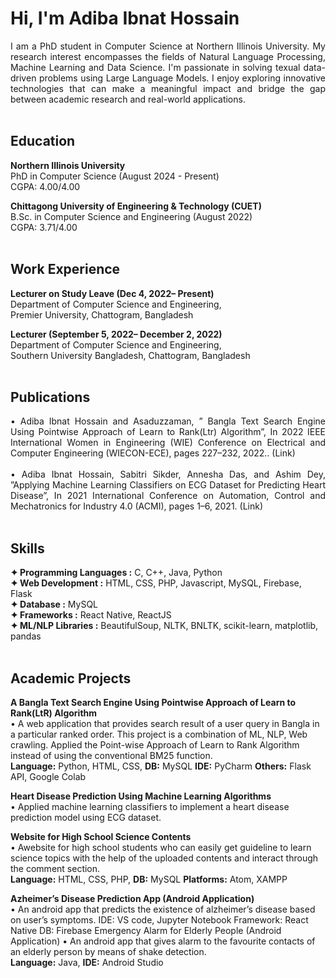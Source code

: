 # Hi, I'm Adiba Ibnat Hossain  
<div style="text-align: justify;">
I am a PhD student in Computer Science at Northern Illinois University. My research interest encompasses the fields of Natural Language Processing, Machine Learning and Data Science. I'm passionate in solving texual data-driven problems using Large Language Models. I enjoy exploring innovative technologies that can make a meaningful impact and bridge the gap between academic research and real-world applications.
</div>  
<br>

## Education
**Northern Illinois University**  
PhD in Computer Science (August 2024 - Present)  
CGPA: 4.00/4.00  

**Chittagong University of Engineering & Technology (CUET)**  
B.Sc. in Computer Science and Engineering (August 2022)  
CGPA: 3.71/4.00  
<br> 
##  Work Experience  
**Lecturer on Study Leave (Dec 4, 2022– Present)**  
Department of Computer Science and Engineering,  
Premier University, Chattogram, Bangladesh  

**Lecturer (September 5, 2022– December 2, 2022)**  
Department of Computer Science and Engineering,  
Southern University Bangladesh, Chattogram, Bangladesh  
<br> 
##  Publications  
<div style="text-align: justify;">
 • Adiba Ibnat Hossain and Asaduzzaman, ” Bangla Text Search Engine Using Pointwise Approach of Learn to Rank(Ltr) Algorithm”, In 2022 IEEE International Women in Engineering (WIE) Conference on Electrical and Computer Engineering (WIECON-ECE), pages 227–232, 2022.. (Link) </div>   
 <br>
<div style="text-align: justify;">
 • Adiba Ibnat Hossain, Sabitri Sikder, Annesha Das, and Ashim Dey, ”Applying Machine Learning Classifiers on ECG Dataset for Predicting Heart Disease”, In 2021 International Conference on Automation, Control and Mechatronics for Industry 4.0 (ACMI), pages 1–6, 2021. (Link)
</div>   
<br>

##  Skills
 **✦ Programming Languages :** C, C++, Java, Python  
 **✦ Web Development :** HTML, CSS, PHP, Javascript, MySQL, Firebase, Flask  
 **✦ Database :** MySQL  
 **✦ Frameworks :** React Native, ReactJS  
 **✦ ML/NLP Libraries :** BeautifulSoup, NLTK, BNLTK, scikit-learn, matplotlib, pandas  
 <br>
##  Academic Projects 

 **A Bangla Text Search Engine Using Pointwise Approach of Learn to Rank(LtR) Algorithm**  
 • A web application that provides search result of a user query in Bangla in a particular ranked order. This project is
 a combination of ML, NLP, Web crawling. Applied the Point-wise Approach of Learn to Rank Algorithm instead of
 using the conventional BM25 function.  
 **Language:** Python, HTML, CSS, **DB:** MySQL **IDE:** PyCharm **Others:** Flask API, Google Colab  
 
 **Heart Disease Prediction Using Machine Learning Algorithms**  
 • Applied machine learning classifiers to implement a heart disease prediction model using ECG dataset.  
 
 **Website for High School Science Contents**  
 • Awebsite for high school students who can easily get guideline to learn science topics with the help of the uploaded
 contents and interact through the comment section.  
 **Language:** HTML, CSS, PHP, **DB:** MySQL **Platforms:** Atom, XAMPP  
 
 **Azheimer’s Disease Prediction App (Android Application)**  
 • An android app that predicts the existence of alzheimer’s disease based on user’s symptoms.
 IDE: VS code, Jupyter Notebook Framework: React Native DB: Firebase
 Emergency Alarm for Elderly People (Android Application)
 • An android app that gives alarm to the favourite contacts of an elderly person by means of shake detection.  
 **Language:** Java, **IDE:** Android Studio

